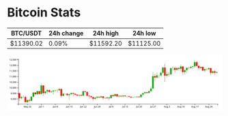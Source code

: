 # Bitcoin Stats

BTC/USDT|24h change|24h high|24h low|
|---|---|---|---|
|$11390.02|0.09%|$11592.20|$11125.00|

<img src="./chart.svg">
